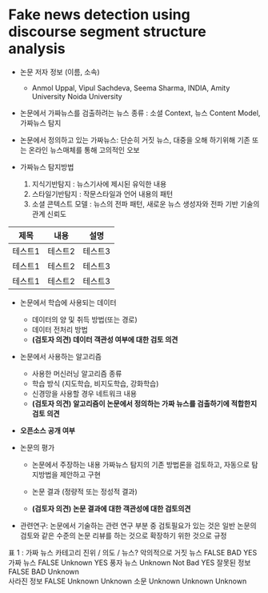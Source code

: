 # Fake news detection using discourse segment structure analysis
* 논문 저자 정보 (이름, 소속)
  - Anmol Uppal, Vipul Sachdeva, Seema Sharma, INDIA, Amity University Noida University

* 논문에서 가짜뉴스를 검출하려는 뉴스 종류 : 소셜 Context, 뉴스 Content Model, 가짜뉴스 탐지

* 논문에서 정의하고 있는 가짜뉴스: 단순히 거짓 뉴스, 대중을 오해 하기위해 기존 또는 온라인 뉴스매체를 통해 고의적인 오보

* 가짜뉴스 탐지방법
   1. 지식기반탐지 : 뉴스기사에 제시된 유익한 내용
   2. 스타일기반탐지 : 작문스타일과 언어 내용의 패턴
   3. 소셜 콘텍스트 모델 : 뉴스의 전파 패턴, 새로운 뉴스 생성자와 전파 기반 기술의 관계 신뢰도

|제목|내용|설명|
|------|---|---|
|테스트1|테스트2|테스트3|
|테스트1|테스트2|테스트3|
|테스트1|테스트2|테스트3|

* 논문에서 학습에 사용되는 데이터
  - 데이터의 양 및 취득 방법(또는 경로)
  - 데이터 전처리 방법
  -  **(검토자 의견) 데이터 객관성 여부에 대한 검토 의견**  
* 논문에서 사용하는 알고리즘  
  - 사용한 머신러닝 알고리즘 종류 
  - 학습 방식 (지도학습, 비지도학습, 강화학습)
  - 신경망을 사용할 경우 네트워크 내용
  - **(검토자 의견) 알고리즘이 논문에서 정의하는 가짜 뉴스를 검출하기에 적합한지 검토 의견** 
* **오픈소스 공개 여부** 
* 논문의 평가
  - 논문에서 주장하는 내용
    가짜뉴스 탐지의 기존 방법론을 검토하고, 자동으로 탐지방법을 제안하고 구현
    
  - 논문 결과 (정량적 또는 정성적 결과)
  - **(검토자 의견) 논문 결과에 대한 객관성에 대한 검토의견** 

* 관련연구: 논문에서 기술하는 관련 연구 부분 중 검토필요가 있는 것은 일반 논문의 검토와 같은 수준의 논문 리뷰를 하는 것으로 
확장하기 위한 것으로 규정


표 1 : 가짜 뉴스 카테고리
                       진위 / 의도 / 뉴스?
악의적으로 거짓 뉴스    FALSE   BAD     YES
가짜 뉴스              FALSE  Unknown  YES
풍자 뉴스             Unknown Not Bad  YES
잘못된 정보            FALSE  BAD      Unknown  
사라진 정보            FALSE  Unknown  Unknown
소문                  Unknown Unknown Unknown


 
 
 
 
 
 
 
 
 
 
 

